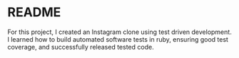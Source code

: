 # README

For this project, I created an Instagram clone using test driven development. I learned how to build automated software tests in ruby, ensuring good test coverage, and successfully released tested code.
